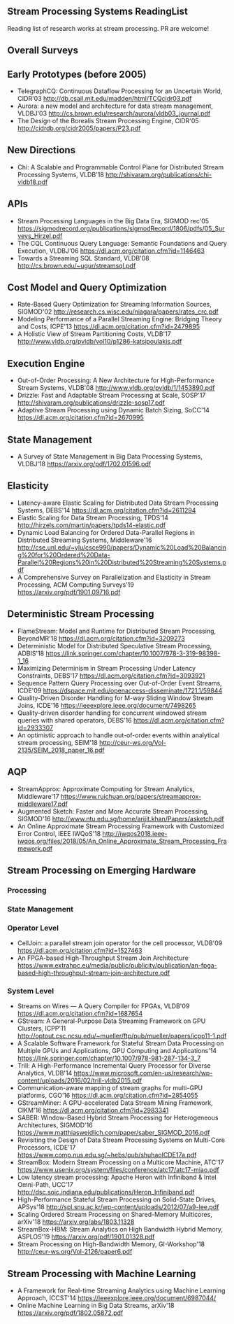 Stream Processing Systems ReadingList
--
Reading list of research works at stream processing. PR are welcome!

## Overall Surveys



## Early Prototypes (before 2005)

- TelegraphCQ: Continuous Dataflow Processing for an Uncertain World, CIDR'03 http://db.csail.mit.edu/madden/html/TCQcidr03.pdf
- Aurora: a new model and architecture for data stream management, VLDBJ'03 http://cs.brown.edu/research/aurora/vldb03_journal.pdf
- The Design of the Borealis Stream Processing Engine, CIDR'05 http://cidrdb.org/cidr2005/papers/P23.pdf


## New Directions

- Chi: A Scalable and Programmable Control Plane for Distributed Stream Processing Systems, VLDB'18 http://shivaram.org/publications/chi-vldb18.pdf

## APIs

- Stream Processing Languages in the Big Data Era, SIGMOD rec'05 https://sigmodrecord.org/publications/sigmodRecord/1806/pdfs/05_Surveys_Hirzel.pdf
- The CQL Continuous Query Language: Semantic Foundations and Query Execution, VLDBJ'06 https://dl.acm.org/citation.cfm?id=1146463
- Towards a Streaming SQL Standard, VLDB'08 http://cs.brown.edu/~ugur/streamsql.pdf

## Cost Model and Query Optimization

- Rate-Based Query Optimization for Streaming Information Sources, SIGMOD'02 http://research.cs.wisc.edu/niagara/papers/rates_crc.pdf
- Modeling Performance of a Parallel Streaming Engine: Bridging Theory and Costs, ICPE'13 https://dl.acm.org/citation.cfm?id=2479895
- A Holistic View of Stream Partitioning Costs, VLDB'17 http://www.vldb.org/pvldb/vol10/p1286-katsipoulakis.pdf


## Execution Engine

- Out-of-Order Processing: A New Architecture for High-Performance Stream Systems, VLDB'08 http://www.vldb.org/pvldb/1/1453890.pdf
- Drizzle: Fast and Adaptable Stream Processing at Scale, SOSP'17 http://shivaram.org/publications/drizzle-sosp17.pdf
- Adaptive Stream Processing using Dynamic Batch Sizing, SoCC'14 https://dl.acm.org/citation.cfm?id=2670995


## State Management

- A Survey of State Management in Big Data Processing Systems, VLDBJ'18 https://arxiv.org/pdf/1702.01596.pdf

## Elasticity

- Latency-aware Elastic Scaling for Distributed Data Stream Processing Systems, DEBS'14 https://dl.acm.org/citation.cfm?id=2611294
- Elastic Scaling for Data Stream Processing, TPDS'14 http://hirzels.com/martin/papers/tpds14-elastic.pdf
- Dynamic Load Balancing for Ordered Data-Parallel Regions in Distributed Streaming Systems, Middleware'16 http://cse.unl.edu/~ylu/csce990/papers/Dynamic%20Load%20Balancing%20for%20Ordered%20Data-Parallel%20Regions%20in%20Distributed%20Streaming%20Systems.pdf
- A Comprehensive Survey on Parallelization and Elasticity in Stream Processing, ACM Computing Surveys'19 https://arxiv.org/pdf/1901.09716.pdf

## Deterministic Stream Processing

- FlameStream: Model and Runtime for Distributed Stream Processing, BeyondMR'18 https://dl.acm.org/citation.cfm?id=3209273
- Deterministic Model for Distributed Speculative Stream Processing, ADBIS'18 https://link.springer.com/chapter/10.1007/978-3-319-98398-1_16
- Maximizing Determinism in Stream Processing Under Latency Constraints, DEBS'17 https://dl.acm.org/citation.cfm?id=3093921
- Sequence Pattern Query Processing over Out-of-Order Event Streams, ICDE'09 https://dspace.mit.edu/openaccess-disseminate/1721.1/59844
- Quality-Driven Disorder Handling for M-way Sliding Window Stream Joins, ICDE'16 https://ieeexplore.ieee.org/document/7498265
- Quality-driven disorder handling for concurrent windowed stream queries with shared operators, DEBS'16 https://dl.acm.org/citation.cfm?id=2933307
- An optimistic approach to handle out-of-order events within analytical stream processing, SEIM'18 http://ceur-ws.org/Vol-2135/SEIM_2018_paper_16.pdf

## AQP

- StreamApprox: Approximate Computing for Stream Analytics, Middleware'17 https://www.ruichuan.org/papers/streamapprox-middleware17.pdf
- Augmented Sketch: Faster and More Accurate Stream Processing, SIGMOD'16 http://www.ntu.edu.sg/home/arijit.khan/Papers/asketch.pdf
- An Online Approximate Stream Processing Framework with Customized Error Control, IEEE IWQoS'18 http://iwqos2018.ieee-iwqos.org/files/2018/05/An_Online_Approximate_Stream_Processing_Framework.pdf


## Stream Processing on Emerging Hardware

### Processing

### State Management

###


### Operator Level
- CellJoin: a parallel stream join operator for the cell processor, VLDB'09 https://dl.acm.org/citation.cfm?id=1527463
- An FPGA-based High-Throughput Stream Join Architecture https://www.extrahpc.eu/media/public/publicity/publication/an-fpga-based-high-throughput-stream-join-architecture.pdf
### System Level
- Streams on Wires — A Query Compiler for FPGAs, VLDB'09 https://dl.acm.org/citation.cfm?id=1687654
- GStream: A General-Purpose Data Streaming Framework on GPU Clusters, ICPP'11 http://optout.csc.ncsu.edu/~mueller/ftp/pub/mueller/papers/icpp11-1.pdf
- A Scalable Software Framework for Stateful Stream Data Processing on Multiple GPUs and Applications, GPU Computing and Applications'14  https://link.springer.com/chapter/10.1007/978-981-287-134-3_7
- Trill: A High-Performance Incremental Query Processor for Diverse Analytics, VLDB'14 https://www.microsoft.com/en-us/research/wp-content/uploads/2016/02/trill-vldb2015.pdf
- Communication-aware mapping of stream graphs for multi-GPU platforms, CGO’16 https://dl.acm.org/citation.cfm?id=2854055
- GStreamMiner: A GPU-accelerated Data Stream Mining Framework, CIKM'16 https://dl.acm.org/citation.cfm?id=2983341
- SABER: Window-Based Hybrid Stream Processing for Heterogeneous Architectures, SIGMOD'16 https://www.matthiasweidlich.com/paper/saber_SIGMOD_2016.pdf
- Revisiting the Design of Data Stream Processing Systems on Multi-Core Processors, ICDE'17 https://www.comp.nus.edu.sg/~hebs/pub/shuhaoICDE17a.pdf
- StreamBox: Modern Stream Processing on a Multicore Machine, ATC'17 https://www.usenix.org/system/files/conference/atc17/atc17-miao.pdf
- Low latency stream processing: Apache Heron with Infiniband & Intel Omni-Path, UCC’17 http://dsc.soic.indiana.edu/publications/Heron_Infiniband.pdf
- High-Performance Stateful Stream Processing on Solid-State Drives, APSys'18 http://spl.snu.ac.kr/wp-content/uploads/2012/07/a9-lee.pdf
- Scaling Ordered Stream Processing on Shared-Memory Multicores, 	arXiv'18 https://arxiv.org/abs/1803.11328
- StreamBox-HBM: Stream Analytics on High Bandwidth Hybrid Memory, ASPLOS'19 https://arxiv.org/pdf/1901.01328.pdf
- Stream Processing on High-Bandwidth Memory, GI-Workshop'18 http://ceur-ws.org/Vol-2126/paper6.pdf

## Stream Processing with Machine Learning

- A Framework for Real-time Streaming Analytics using Machine Learning Approach, ICCST'14 https://ieeexplore.ieee.org/document/6987044/
- Online Machine Learning in Big Data Streams, arXiv'18 https://arxiv.org/pdf/1802.05872.pdf

